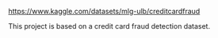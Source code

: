 https://www.kaggle.com/datasets/mlg-ulb/creditcardfraud

This project is based on a credit card fraud detection dataset.
